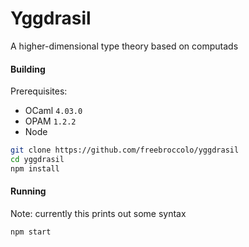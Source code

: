 # Yggdrasil

A higher-dimensional type theory based on computads

#### Building

Prerequisites:

* OCaml `4.03.0`
* OPAM `1.2.2`
* Node

```sh
git clone https://github.com/freebroccolo/yggdrasil
cd yggdrasil
npm install
```

#### Running

Note: currently this prints out some syntax

```sh
npm start
```
